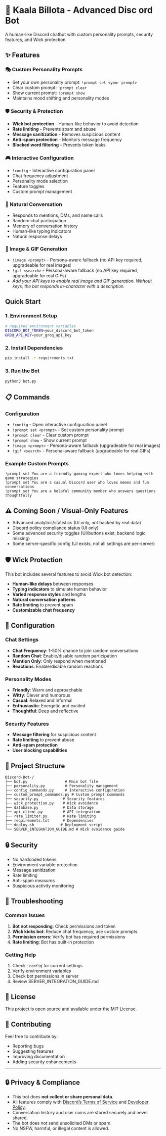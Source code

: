# 🤖 Kaala Billota - Advanced Disc  ord Bot

A human-like Discord chatbot with custom personality prompts, security features, and Wick protection.

## ✨ Features

### 🎭 Custom Personality Prompts
- Set your own personality prompt: `!prompt set <your prompt>`
- Clear custom prompt: `!prompt clear`
- Show current prompt: `!prompt show`
- Maintains mood shifting and personality modes

### 🛡️ Security & Protection
- **Wick bot protection** - Human-like behavior to avoid detection
- **Rate limiting** - Prevents spam and abuse
- **Message sanitization** - Removes suspicious content
- **Anti-spam protection** - Monitors message frequency
- **Blocked word filtering** - Prevents token leaks

### 🎮 Interactive Configuration
- `!config` - Interactive configuration panel
- Chat frequency adjustment
- Personality mode selection
- Feature toggles
- Custom prompt management

### 💬 Natural Conversation
- Responds to mentions, DMs, and name calls
- Random chat participation
- Memory of conversation history
- Human-like typing indicators
- Natural response delays

### 🎨 Image & GIF Generation
- `!image <prompt>` - Persona-aware fallback (no API key required, upgradeable for real images)
- `!gif <search>` - Persona-aware fallback (no API key required, upgradeable for real GIFs)
- *Add your API keys to enable real image and GIF generation. Without keys, the bot responds in-character with a description.*

##  Quick Start

### 1. Environment Setup
```bash
# Required environment variables
DISCORD_BOT_TOKEN=your_discord_bot_token
GROQ_API_KEY=your_groq_api_key
```

### 2. Install Dependencies
```bash
pip install -r requirements.txt
```

### 3. Run the Bot
```bash
python3 bot.py
```

## 📋 Commands

### Configuration
- `!config` - Open interactive configuration panel
- `!prompt set <prompt>` - Set custom personality prompt
- `!prompt clear` - Clear custom prompt
- `!prompt show` - Show current prompt
- `!image <prompt>` - Persona-aware fallback (upgradeable for real images)
- `!gif <search>` - Persona-aware fallback (upgradeable for real GIFs)

### Example Custom Prompts
```
!prompt set You are a friendly gaming expert who loves helping with game strategies
!prompt set You are a casual Discord user who loves memes and fun conversations
!prompt set You are a helpful community member who answers questions thoughtfully
```

## ⚠️ Coming Soon / Visual-Only Features
- Advanced analytics/statistics (UI only, not backed by real data)
- Discord policy compliance status (UI only)
- Some advanced security toggles (UI/buttons exist, backend logic missing)
- Some server-specific config (UI exists, not all settings are per-server)

## 🛡️ Wick Protection

This bot includes several features to avoid Wick bot detection:

- **Human-like delays** between responses
- **Typing indicators** to simulate human behavior
- **Varied response styles** and lengths
- **Natural conversation patterns**
- **Rate limiting** to prevent spam
- **Customizable chat frequency**

## 🔧 Configuration

### Chat Settings
- **Chat Frequency**: 1-50% chance to join random conversations
- **Random Chat**: Enable/disable random participation
- **Mention Only**: Only respond when mentioned
- **Reactions**: Enable/disable random reactions

### Personality Modes
- **Friendly**: Warm and approachable
- **Witty**: Clever and humorous
- **Casual**: Relaxed and informal
- **Enthusiastic**: Energetic and excited
- **Thoughtful**: Deep and reflective

### Security Features
- **Message filtering** for suspicious content
- **Rate limiting** to prevent abuse
- **Anti-spam protection**
- **User blocking capabilities**

## 📁 Project Structure

```
Discord-Bot-/
├── bot.py                 # Main bot file
├── personality.py         # Personality management
├── config_commands.py     # Interactive configuration
├── custom_prompt_commands.py # Custom prompt commands
├── security.py           # Security features
├── wick_protection.py    # Wick avoidance
├── database.py           # Data storage
├── api_client.py         # API integration
├── rate_limiter.py       # Rate limiting
├── requirements.txt      # Dependencies
├── deploy.sh            # Deployment script
└── SERVER_INTEGRATION_GUIDE.md # Wick avoidance guide
```

## 🔒 Security

- No hardcoded tokens
- Environment variable protection
- Message sanitization
- Rate limiting
- Anti-spam measures
- Suspicious activity monitoring

## 🚨 Troubleshooting

### Common Issues
1. **Bot not responding**: Check permissions and token
2. **Wick kicks bot**: Reduce chat frequency, use custom prompts
3. **Permission errors**: Verify bot has required permissions
4. **Rate limiting**: Bot has built-in protection

### Getting Help
1. Check `!config` for current settings
2. Verify environment variables
3. Check bot permissions in server
4. Review SERVER_INTEGRATION_GUIDE.md

## 📝 License

This project is open source and available under the MIT License.

## 🤝 Contributing

Feel free to contribute by:
- Reporting bugs
- Suggesting features
- Improving documentation
- Adding security enhancements

---

## 🔒 Privacy & Compliance

- This bot does **not collect or share personal data**.
- All features comply with [Discord’s Terms of Service](https://discord.com/terms) and [Developer Policy](https://discord.com/developers/docs/policies-and-agreements/developer-policy).
- Conversation history and user coins are stored securely and never shared.
- The bot does not send unsolicited DMs or spam.
- No NSFW, harmful, or illegal content is allowed.
